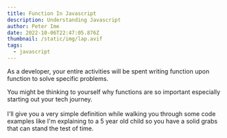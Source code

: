 ```yaml
---
title: Function In Javascript
description: Understanding Javascript
author: Peter Ime
date: 2022-10-06T22:47:05.876Z
thumbnail: /static/img/lap.avif
tags:
  - javascript
---
```

As a developer, your entire activities will be spent writing function upon function to solve specific problems.

You might be thinking to yourself why functions are so important especially starting out your tech journey.\
\
I'll give you a very simple definition while walking you through some code examples like I'm explaining to a 5 year old child so you have a solid grabs that can stand the test of time.